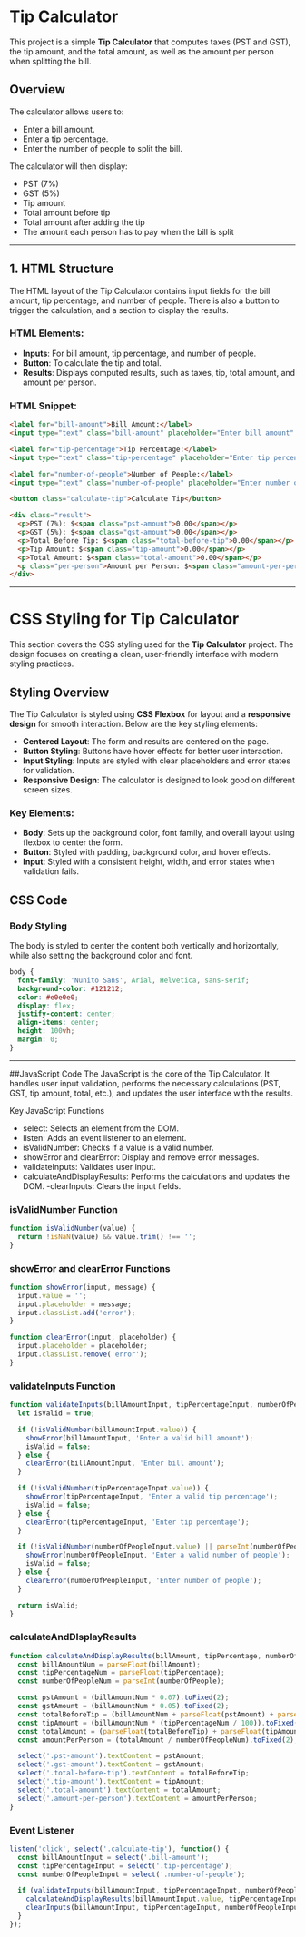 # Tip Calculator

This project is a simple **Tip Calculator** that computes taxes (PST and GST), the tip amount, and the total amount, as well as the amount per person when splitting the bill.

## Overview

The calculator allows users to:
- Enter a bill amount.
- Enter a tip percentage.
- Enter the number of people to split the bill.

The calculator will then display:
- PST (7%)
- GST (5%)
- Tip amount
- Total amount before tip
- Total amount after adding the tip
- The amount each person has to pay when the bill is split

---

## 1. HTML Structure

The HTML layout of the Tip Calculator contains input fields for the bill amount, tip percentage, and number of people. There is also a button to trigger the calculation, and a section to display the results.

### HTML Elements:
- **Inputs**: For bill amount, tip percentage, and number of people.
- **Button**: To calculate the tip and total.
- **Results**: Displays computed results, such as taxes, tip, total amount, and amount per person.

### HTML Snippet:

```html
<label for="bill-amount">Bill Amount:</label>
<input type="text" class="bill-amount" placeholder="Enter bill amount" />

<label for="tip-percentage">Tip Percentage:</label>
<input type="text" class="tip-percentage" placeholder="Enter tip percentage" />

<label for="number-of-people">Number of People:</label>
<input type="text" class="number-of-people" placeholder="Enter number of people" />

<button class="calculate-tip">Calculate Tip</button>

<div class="result">
  <p>PST (7%): $<span class="pst-amount">0.00</span></p>
  <p>GST (5%): $<span class="gst-amount">0.00</span></p>
  <p>Total Before Tip: $<span class="total-before-tip">0.00</span></p>
  <p>Tip Amount: $<span class="tip-amount">0.00</span></p>
  <p>Total Amount: $<span class="total-amount">0.00</span></p>
  <p class="per-person">Amount per Person: $<span class="amount-per-person">0.00</span></p>
</div>
```
---

# CSS Styling for Tip Calculator

This section covers the CSS styling used for the **Tip Calculator** project. The design focuses on creating a clean, user-friendly interface with modern styling practices.

## Styling Overview

The Tip Calculator is styled using **CSS Flexbox** for layout and a **responsive design** for smooth interaction. Below are the key styling elements:

- **Centered Layout**: The form and results are centered on the page.
- **Button Styling**: Buttons have hover effects for better user interaction.
- **Input Styling**: Inputs are styled with clear placeholders and error states for validation.
- **Responsive Design**: The calculator is designed to look good on different screen sizes.

### Key Elements:

- **Body**: Sets up the background color, font family, and overall layout using flexbox to center the form.
- **Button**: Styled with padding, background color, and hover effects.
- **Input**: Styled with a consistent height, width, and error states when validation fails.

## CSS Code

### Body Styling
The body is styled to center the content both vertically and horizontally, while also setting the background color and font.

```css
body {
  font-family: 'Nunito Sans', Arial, Helvetica, sans-serif;
  background-color: #121212;
  color: #e0e0e0;
  display: flex;
  justify-content: center;
  align-items: center;
  height: 100vh;
  margin: 0;
}
```
---
##JavaScript Code
The JavaScript is the core of the Tip Calculator. It handles user input validation, performs the necessary calculations 
(PST, GST, tip amount, total, etc.), and updates the user interface with the results.


Key JavaScript Functions

- select: Selects an element from the DOM.
- listen: Adds an event listener to an element.
- isValidNumber: Checks if a value is a valid number.
- showError and clearError: Display and remove error messages.
- validateInputs: Validates user input.
- calculateAndDisplayResults: Performs the calculations and updates the DOM.
 -clearInputs: Clears the input fields.

### isValidNumber Function
```JavaScript
function isValidNumber(value) {
  return !isNaN(value) && value.trim() !== '';
}
```

### showError and clearError Functions
``` JavaScript
function showError(input, message) {
  input.value = '';
  input.placeholder = message;
  input.classList.add('error');
}
```
``` JavaScript
function clearError(input, placeholder) {
  input.placeholder = placeholder;
  input.classList.remove('error');
}
```
### validateInputs Function
``` JavaScript
function validateInputs(billAmountInput, tipPercentageInput, numberOfPeopleInput) {
  let isValid = true;

  if (!isValidNumber(billAmountInput.value)) {
    showError(billAmountInput, 'Enter a valid bill amount');
    isValid = false;
  } else {
    clearError(billAmountInput, 'Enter bill amount');
  }

  if (!isValidNumber(tipPercentageInput.value)) {
    showError(tipPercentageInput, 'Enter a valid tip percentage');
    isValid = false;
  } else {
    clearError(tipPercentageInput, 'Enter tip percentage');
  }

  if (!isValidNumber(numberOfPeopleInput.value) || parseInt(numberOfPeopleInput.value) <= 0) {
    showError(numberOfPeopleInput, 'Enter a valid number of people');
    isValid = false;
  } else {
    clearError(numberOfPeopleInput, 'Enter number of people');
  }

  return isValid;
}
```
### calculateAndDIsplayResults
``` JavaScript
function calculateAndDisplayResults(billAmount, tipPercentage, numberOfPeople) {
  const billAmountNum = parseFloat(billAmount);
  const tipPercentageNum = parseFloat(tipPercentage);
  const numberOfPeopleNum = parseInt(numberOfPeople);

  const pstAmount = (billAmountNum * 0.07).toFixed(2);
  const gstAmount = (billAmountNum * 0.05).toFixed(2);
  const totalBeforeTip = (billAmountNum + parseFloat(pstAmount) + parseFloat(gstAmount)).toFixed(2);
  const tipAmount = (billAmountNum * (tipPercentageNum / 100)).toFixed(2);
  const totalAmount = (parseFloat(totalBeforeTip) + parseFloat(tipAmount)).toFixed(2);
  const amountPerPerson = (totalAmount / numberOfPeopleNum).toFixed(2);

  select('.pst-amount').textContent = pstAmount;
  select('.gst-amount').textContent = gstAmount;
  select('.total-before-tip').textContent = totalBeforeTip;
  select('.tip-amount').textContent = tipAmount;
  select('.total-amount').textContent = totalAmount;
  select('.amount-per-person').textContent = amountPerPerson;
}
```
### Event Listener
``` JavaScript
listen('click', select('.calculate-tip'), function() {
  const billAmountInput = select('.bill-amount');
  const tipPercentageInput = select('.tip-percentage');
  const numberOfPeopleInput = select('.number-of-people');

  if (validateInputs(billAmountInput, tipPercentageInput, numberOfPeopleInput)) {
    calculateAndDisplayResults(billAmountInput.value, tipPercentageInput.value, numberOfPeopleInput.value);
    clearInputs(billAmountInput, tipPercentageInput, numberOfPeopleInput);
  }
});
```
